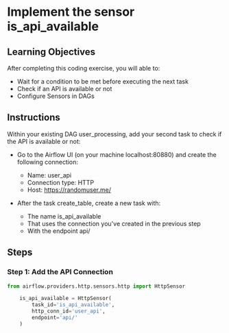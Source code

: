 # Implement the sensor is_api_available

## Learning Objectives

After completing this coding exercise, you will able to:
- Wait for a condition to be met before executing the next task
- Check if an API is available or not
- Configure Sensors in DAGs

## Instructions

Within your existing DAG user_processing, add your second task to check if the API is available or not:

- Go to the Airflow UI (on your machine localhost:80880) and create the following connection:
    - Name: user_api
    - Connection type: HTTP
    - Host: https://randomuser.me/

- After the task create_table, create a new task with:
    - The name is_api_available
    - That uses the connection you've created in the previous step
    - With the endpoint api/

## Steps

### Step 1: Add the API Connection

```python
from airflow.providers.http.sensors.http import HttpSensor
```

```python
    is_api_available = HttpSensor(
        task_id='is_api_available',
        http_conn_id='user_api',
        endpoint='api/'
    )
```





